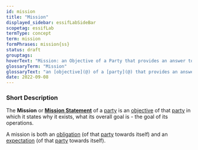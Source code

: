 ```yaml
---
id: mission
title: "Mission"
displayed_sidebar: essifLabSideBar
scopetag: essifLab
termType: concept
term: mission
formPhrases: mission{ss}
status: draft
grouptags:
hoverText: "Mission: an Objective of a Party that provides an answer to the question why that Party exists - i.e. its 'raison d'être'."
glossaryTerm: "Mission"
glossaryText: "an [objective](@) of a [party](@) that provides an answer to the question why that [party](@) exists - i.e. its 'raison d'être'."
date: 2022-09-08
---
```


### Short Description
The **Mission** or **[Mission Statement](https://en.wikipedia.org/wiki/Mission_statement)** of a [party](@) is an [objective](@) of that [party](@) in which it states why it exists, what its overall goal is - the goal of its operations.

A mission is both an [obligation](@) (of that [party](@) towards itself) and an [expectation](@) (of that [party](@) towards itself).